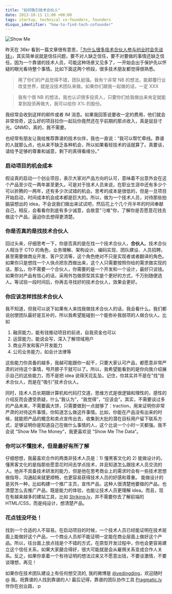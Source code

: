 ```yaml
---
title: "如何吸引技术合伙人"
date: 2013-10-11 11:00 +08:00
tags: startup, technical co-founders, founders
disqus_identifier: "how-to-find-tech-cofounder"
---
```


![Show Me](how-to-find-tech-cofounder/show-me.jpg)

昨天在 36kr 看到一篇文章很有意思，[「为什么很多技术合伙人参与创业时会先谈钱」](http://www.36kr.com/p/206766.html)，其实简单说就是信任问题，要不对人缺乏信任，要不对要做的事情还缺乏信任。因为一个靠谱的技术人员，可能这种场景又见多了，一开始会出于保护先以怀疑的眼光看待整个事情。比如下面这两个桥段，很多技术朋友都觉得很熟悉。

<blockquote>
    <p>用了你们的产品觉得不错，团队挺强。我有个非常 NB 的想法，能颠覆行业改变世界，就是没技术团队来做。如果你们跟我一起做的话，一定 XXX</p>
</blockquote>
<blockquote>
    <p>我有个很 NB 的想法，我也认识很多投资人，只要你们给我做出来肯定就能拿到投资再做大，我可以给你 X% 的股份。</p>
</blockquote>

我经常会收到这样的邮件或者 IM 消息。如果我回答说要收一定的费用，他们就会非常惊奇，这么好的项目拉你一起玩你竟然还在乎前期的那点收入，真是鼠目寸光。QNMD，真的，我不需要。

也经常有朋友让我给推荐靠谱的技术伙伴，我也一直说：“我可以帮忙牵线。靠谱的人就那么点，也从来不缺乏各种机会，所以如果看轻技术的话就算了。真要谈，请给予足够的尊重和诚意，剩下的真得看缘分。”

### 启动项目的机会成本

假设真的启动一个创业项目，表示大家对产品方向的认可，意味着不出意外会在这个产品至少花一两年甚至更久。可是对于技术人员来说，在职业生涯中还有多少个可以折腾的一两年，还有多少次试错的机会。思考的成本是很低的，但是一旦项目开始启动，时间成本机会成本都是巨大的。所以，做为一个技术人员，对待那些拍脑袋想出的 idea，不会说我们做出来试试吧，然后花上个几个月半年的时间奉献自己。相反，会看看你到底有多少诚意，会故意"刁难"你，了解你是否愿意花钱去做这个产品，逼迫你去想得更清楚。

### 你是否真的是找技术合伙人

回过头来，仔细思考一下，你是否真的是在找一个技术合伙人，**合伙人**。技术合伙人相当于 CTO 的角色，业务理解、架构设计、编码实现、团队建设、人员招聘，甚至需要做商业开发、客户交流等，这个角色绝对不只是实现者或者翻译的角色。如果你只是想找一个人快点把东西做出来，这个人只需要按照你给的需求做实现的话，那么，你不需要一个合伙人，你需要的是一个开发和一个设计，最好只谈钱。如果你对产品有信心的话，采用外包做原型其实是个更好的方式，千万别随便选人。等试验一段时间后，你再去寻找好的技术合伙人，效果会更好。

### 你应该怎样找技术合伙人

我不知道，但我可以说下如果有人来找我做技术合伙人的话，我会看什么。我们都说创使团队最好是互补的，所以我希望能碰到一个能弥补我弱项的人做合伙人。比如

1.  融资能力，能有钱推动项目的前进，自我资金也可以
2.  运营能力，能说会写，深入了解领域用户
3.  商业开发和客户开发能力
4.  公司业务能力，如会计法律等

这些能力你具备的越多，我越可能跟你一起干，只要大家认可产品，都愿意非常严肃的对待这个事情，甩开膀子干就可以了。所以，我希望能看到的是你向我介绍展示自己的这些能力，而不是把 idea 说得天花乱坠。记住，你其实并不是在"找"技术合伙人，而是在"吸引"技术合伙人。

同时，技术人员长期跟计算机和代码打交道，思维方式是很逻辑和理性的，感性的介绍反而会遭受质疑，什么“我认为”，“我觉得”，“应该会”。其实，不需要谈过多的产品未来，不需要画大饼，只需要做到一点就够了：traction，用来证明你非常严肃的对待这件事情，你知道怎么做这件事情。比如，你能在产品没有出来的时候，就能把产品的概念和卖点宣传出去，收集到大批的潜在目标用户留下联系方式，足够证明你是知道自己在做什么事情的人，这个比说一个小时一天都强。我不会说 “Show Me The Money”，我更喜欢说 “Show Me The Data”。

### 你可以不懂技术，但是最好有所了解

仔细想想，我最喜欢合作的两类非技术人员是：1) 懂黑客文化的 2) 能做设计的。
懂黑客文化的是指那些愿意花时间去学点技术，并且知道怎么跟技术人员交流的人。他并不具备技术研发的能力，但是他在思考商业上的需求时会有一些技术思想做指导，沟通起来就更顺畅，也更容易获得技术人员的好感和尊重。
能做设计的是另外一种，比如构建一个推广主页，宣传产品，这种人很清楚他要做的产品，也清楚怎么去推广产品，既是能力的体验，也能让技术人员更理解 idea。而且，现在有越来越多的建站工具，比如 [Striking.ly](http://striking.ly)，并不需要你去了解前端的 HTML/CSS，而是纯设计，想清楚产品。

### 花点钱没坏处！

找到一个合适的人不容易。在启动项目的时候，一个技术人员已经能证明在技术层面上能做好这个产品，一个商业人员却不能证明一定能在商业层面上做好这个产品。所以，往台面上放点钱是个不错的方式，在原型开发过程中，你也会更容易建立这个信任关系，如果大家磨合得好，很大可能就是会从雇佣关系变成合作人关系。反之，如果你拿着一个有待证明的想法过来又不愿意出钱，不要谈激情，不要谈理想，再见！

如果你在技术团队建设上有任何想交流的, 我的微博是 [@yedingding](http://weibo.com/presently)，欢迎随时 @ 我。祝靠谱的人找到靠谱的人! 最后记得，靠谱的团队协作工具 [Pragmatic.ly](https://pragmatic.ly) 伴你在创业路，:p
